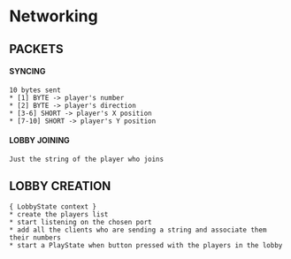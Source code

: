 # Networking

## PACKETS

#### SYNCING

	10 bytes sent
	* [1] BYTE -> player's number
	* [2] BYTE -> player's direction
	* [3-6] SHORT -> player's X position
	* [7-10] SHORT -> player's Y position

#### LOBBY JOINING

	Just the string of the player who joins
	
## LOBBY CREATION

	{ LobbyState context }
	* create the players list
	* start listening on the chosen port
	* add all the clients who are sending a string and associate them their numbers
	* start a PlayState when button pressed with the players in the lobby

